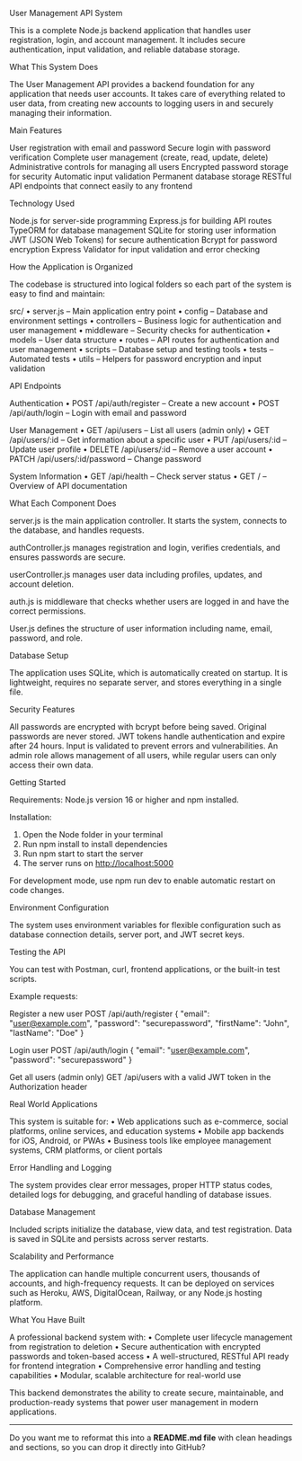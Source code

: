 User Management API System

This is a complete Node.js backend application that handles user registration, login, and account management. It includes secure authentication, input validation, and reliable database storage.

What This System Does

The User Management API provides a backend foundation for any application that needs user accounts. It takes care of everything related to user data, from creating new accounts to logging users in and securely managing their information.

Main Features

User registration with email and password
Secure login with password verification
Complete user management (create, read, update, delete)
Administrative controls for managing all users
Encrypted password storage for security
Automatic input validation
Permanent database storage
RESTful API endpoints that connect easily to any frontend

Technology Used

Node.js for server-side programming
Express.js for building API routes
TypeORM for database management
SQLite for storing user information
JWT (JSON Web Tokens) for secure authentication
Bcrypt for password encryption
Express Validator for input validation and error checking

How the Application is Organized

The codebase is structured into logical folders so each part of the system is easy to find and maintain:

src/
• server.js – Main application entry point
• config – Database and environment settings
• controllers – Business logic for authentication and user management
• middleware – Security checks for authentication
• models – User data structure
• routes – API routes for authentication and user management
• scripts – Database setup and testing tools
• tests – Automated tests
• utils – Helpers for password encryption and input validation

API Endpoints

Authentication
• POST /api/auth/register – Create a new account
• POST /api/auth/login – Login with email and password

User Management
• GET /api/users – List all users (admin only)
• GET /api/users/:id – Get information about a specific user
• PUT /api/users/:id – Update user profile
• DELETE /api/users/:id – Remove a user account
• PATCH /api/users/:id/password – Change password

System Information
• GET /api/health – Check server status
• GET / – Overview of API documentation

What Each Component Does

server.js is the main application controller. It starts the system, connects to the database, and handles requests.

authController.js manages registration and login, verifies credentials, and ensures passwords are secure.

userController.js manages user data including profiles, updates, and account deletion.

auth.js is middleware that checks whether users are logged in and have the correct permissions.

User.js defines the structure of user information including name, email, password, and role.

Database Setup

The application uses SQLite, which is automatically created on startup. It is lightweight, requires no separate server, and stores everything in a single file.

Security Features

All passwords are encrypted with bcrypt before being saved. Original passwords are never stored.
JWT tokens handle authentication and expire after 24 hours.
Input is validated to prevent errors and vulnerabilities.
An admin role allows management of all users, while regular users can only access their own data.

Getting Started

Requirements: Node.js version 16 or higher and npm installed.

Installation:

1. Open the Node folder in your terminal
2. Run npm install to install dependencies
3. Run npm start to start the server
4. The server runs on [http://localhost:5000](http://localhost:5000)

For development mode, use npm run dev to enable automatic restart on code changes.

Environment Configuration

The system uses environment variables for flexible configuration such as database connection details, server port, and JWT secret keys.

Testing the API

You can test with Postman, curl, frontend applications, or the built-in test scripts.

Example requests:

Register a new user
POST /api/auth/register
{ "email": "[user@example.com](mailto:user@example.com)", "password": "securepassword", "firstName": "John", "lastName": "Doe" }

Login user
POST /api/auth/login
{ "email": "[user@example.com](mailto:user@example.com)", "password": "securepassword" }

Get all users (admin only)
GET /api/users with a valid JWT token in the Authorization header

Real World Applications

This system is suitable for:
• Web applications such as e-commerce, social platforms, online services, and education systems
• Mobile app backends for iOS, Android, or PWAs
• Business tools like employee management systems, CRM platforms, or client portals

Error Handling and Logging

The system provides clear error messages, proper HTTP status codes, detailed logs for debugging, and graceful handling of database issues.

Database Management

Included scripts initialize the database, view data, and test registration. Data is saved in SQLite and persists across server restarts.

Scalability and Performance

The application can handle multiple concurrent users, thousands of accounts, and high-frequency requests. It can be deployed on services such as Heroku, AWS, DigitalOcean, Railway, or any Node.js hosting platform.

What You Have Built

A professional backend system with:
• Complete user lifecycle management from registration to deletion
• Secure authentication with encrypted passwords and token-based access
• A well-structured, RESTful API ready for frontend integration
• Comprehensive error handling and testing capabilities
• Modular, scalable architecture for real-world use

This backend demonstrates the ability to create secure, maintainable, and production-ready systems that power user management in modern applications.

---

Do you want me to reformat this into a **README.md file** with clean headings and sections, so you can drop it directly into GitHub?
